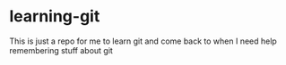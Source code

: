 # learning-git
This is just a repo for me to learn git and come back to when I need help remembering stuff about git

